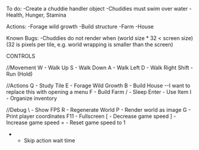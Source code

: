 To do:
-Create a chuddie handler object
-Chuddies must swim over water
-Health, Hunger, Stamina

Actions:
-Forage wild growth
-Build structure
	-Farm
	-House

Known Bugs:
-Chuddies do not render when (world size * 32 < screen size) (32 is pixels per tile, e.g. world wrapping is smaller than the screen)

CONTROLS

//Movement
W - Walk Up
S - Walk Down
A - Walk Left
D - Walk Right
Shift - Run (Hold)

//Actions
Q - Study Tile
E - Forage Wild Growth
B - Build House        --I want to replace this with opening a menu
F - Build Farm
/ - Sleep
Enter - Use Item
I - Organize inventory

//Debug
\ - Show FPS
R - Regenerate World
P - Render world as image
G - Print player coordinates
F11 - Fullscreen
[ - Decrease game speed
] - Increase game speed
= - Reset game speed to 1
- - Skip action wait time